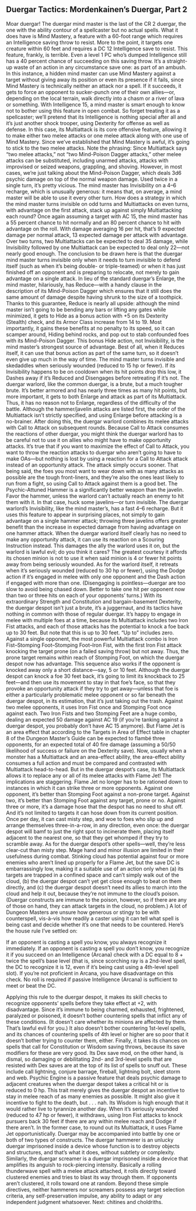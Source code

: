 ## Duergar Tactics: Mordenkainen’s Duergar, Part 2

Moar duergar! The duergar mind master is the last of the CR 2 duergar, the one with the ability contour of a spellcaster but no actual spells. What it does have is Mind Mastery, a feature with a 60-foot range which requires an Intelligence saving throw to resist. More to the point, it targets one creature within 60 feet and requires a DC 12 Intelligence save to resist.
This feature, frankly, is terrible. Even a level 1 PC who’s dumped Intelligence still has a 40 percent chance of succeeding on this saving throw. It’s a straight-up waste of an action in any circumstance save one: as part of an ambush. In this instance, a hidden mind master can use Mind Mastery against a target without giving away its position or even its presence if it fails, since Mind Mastery is technically neither an attack nor a spell. If it succeeds, it gets to force an opponent to sucker-punch one of their own allies—or, depending on the local terrain, walk directly into a chasm or a river of lava or something. With Intelligence 15, a mind master is smart enough to know not to bother using this feature in open combat.
So forget treating it as a spellcaster; we’ll pretend that its Intelligence is nothing special after all and it’s just another shock trooper, using Dexterity for offense as well as defense.
In this case, its Multiattack is its core offensive feature, allowing it to make either two melee attacks or one melee attack along with one use of Mind Mastery. Since we’ve established that Mind Mastery is awful, it’s going to stick to the two melee attacks. Note the phrasing: Since Multiattack says “two melee attacks,” not “two Mind-Poison Dagger attacks,” other melee attacks can be substituted, including unarmed attacks, attacks with improvised or seized weapons, grappling, and shoving. However, in most cases, we’re just talking about the Mind-Poison Dagger, which deals 3d6 psychic damage on top of the normal weapon damage. Used twice in a single turn, it’s pretty vicious.
The mind master has Invisibility on a 4–6 recharge, which is unusually generous: it means that, on average, a mind master will be able to use it every other turn. How does a strategy in which the mind master turns invisible on odd turns and Multiattacks on even turns, with advantage on the first attack, stack up against simply Multiattacking each round? Once again assuming a target with AC 15, the mind master has a 55 percent chance to hit normally and an 80 percent chance to hit with advantage on the roll. With damage averaging 16 per hit, that’s 9 expected damage per normal attack, 13 expected damage per attack with advantage. Over two turns, two Multiattacks can be expected to deal 35 damage, while Invisibility followed by one Multiattack can be expected to deal only 22—not nearly good enough. The conclusion to be drawn here is that the duergar mind master turns invisible only when it needs to turn invisible to defend itself (such as when it’s being double- or triple-teamed) or when it has just finished off an opponent and is preparing to relocate, not merely to gain advantage on a single attack.
In lieu of the standard duergar’s Enlarge, the mind master, hilariously, has Reduce—with a handy clause in the description of its Mind-Poison Dagger which ensures that it still does the same amount of damage despite having shrunk to the size of a toothpick. Thanks to this guarantee, Reduce is nearly all upside: although the mind master isn’t going to be bending any bars or lifting any gates while minimized, it gets to Hide as a bonus action with +5 on its Dexterity (Stealth) check, and its Armor Class increase from 14 to 19. Most importantly, it gains these benefits at no penalty to its speed, so it can scamper around, Hiding behind rocks, and pop out to stab confounded foes with its Mind-Poison Dagger. This bonus Hide action, not Invisibility, is the mind master’s strongest source of advantage. Best of all, when it Reduces itself, it can use that bonus action as part of the same turn, so it doesn’t even give up much in the way of time.
The mind master turns invisible and skedaddles when seriously wounded (reduced to 15 hp or fewer). If its Invisibility happens to be on cooldown when its hit points drop this low, it Dashes away if it’s Reduced and Disengages before retreating if it’s not.
The duergar warlord, like the common duergar, is a brute, but a much tougher brute. It’s better armored and has nearly three times as many hit points, but more important, it gets to both Enlarge and attack as part of its Multiattack. Thus, it has no reason not to Enlarge, regardless of the difficulty of the battle. Although the hammer/javelin attacks are listed first, the order of the Multiattack isn’t strictly specified, and using Enlarge before attacking is a no-brainer. After doing this, the duergar warlord combines its melee attacks with Call to Attack on subsequent rounds.
Because Call to Attack consumes the reactions of other duergar, you might think the duergar warlord has to be careful not to use it on allies who might have to make opportunity attacks. It’s true that if you want to maximize the effect of Call to Attack, you want to throw the reaction attacks to duergar who aren’t going to have to make OAs—but nothing is lost by using a reaction for a Call to Attack attack instead of an opportunity attack. The attack simply occurs sooner. That being said, the foes you most want to wear down with as many attacks as possible are the tough front-liners, and they’re also the ones least likely to run from a fight, so using Call to Attack against them is a good bet.
The Psychic-Attuned Hammer is a significantly better weapon than the javelin. Favor the hammer, unless the warlord can’t actually reach an enemy to hit them with it. In that case, huck some javelins—or turn invisible. The duergar warlord’s Invisibility, like the mind master’s, has a fast 4–6 recharge. But it uses this feature to appear in surprising places, not simply to gain advantage on a single hammer attack; throwing three javelins offers greater benefit than the increase in expected damage from having advantage on one hammer attack.
When the duergar warlord itself clearly has no need to make any opportunity attack, it can use its reaction on a Scouring Instruction instead. This damages the ally the warlord uses it on, but the warlord is lawful evil; do you think it cares? The greatest courtesy it affords its chosen minion is not to use it when said minion is 4 or fewer hit points away from being seriously wounded.
As for the warlord itself, it retreats when it’s seriously wounded (reduced to 30 hp or fewer), using the Dodge action if it’s engaged in melee with only one opponent and the Dash action if engaged with more than one. (Disengaging is pointless—duergar are too slow to avoid being chased down. Better to take one hit per opponent now than two or three hits on each of your opponents’ turns.)
With its extraordinary Strength and Constitution and bargain-basement Dexterity, the duergar despot isn’t just a brute, it’s a juggernaut, and its tactics have nothing in common with those of regular duergar.
It’s happy to engage in melee with multiple foes at a time, because its Multiattack includes two Iron Fist attacks, and each of those attacks has the potential to knock a foe back up to 30 feet. But note that this is up to 30 feet. “Up to” includes zero. Against a single opponent, the most powerful Multiattack combo is Iron Fist–Stomping Foot–Stomping Foot–Iron Fist, with the first Iron Fist attack knocking the target prone (on a failed saving throw) but not away. Thus, the prone target remains within reach of Stomping Foot, on which the duergar despot now has advantage. This sequence also works if the opponent is knocked away only a short distance—say, 5 or 10 feet. Although the duergar despot can knock a foe 30 feet back, it’s going to limit its knockback to 25 feet—and then use its movement to stay in that foe’s face, so that they provoke an opportunity attack if they try to get away—unless that foe is either a particularly problematic melee opponent or so far beneath the duergar despot, in its estimation, that it’s just taking out the trash. Against two melee opponents, it uses Iron Fist once and Stomping Foot once against each.
Two Iron Fists and two Stomping Feet are a huge combo, dealing an expected 50 damage against AC 19 (if you’re tanking against a duergar despot, you probably don’t have AC 15 anymore). But Flame Jet is an area effect that according to the Targets in Area of Effect table in chapter 8 of the Dungeon Master’s Guide can be expected to flambé three opponents, for an expected total of 40 fire damage (assuming a 50/50 likelihood of success or failure on the Dexterity save). Now, usually when a monster has a Multiattack and an area-effect ability, the area-effect ability consumes a full action and must be compared and contrasted with Multiattack head-to-head. But in the duergar despot’s case, its Multiattack allows it to replace any or all of its melee attacks with Flame Jet!
The implications are staggering. Flame Jet no longer has to be rationed down to instances in which it can strike three or more opponents. Against one opponent, it’s better than Stomping Foot against a non-prone target. Against two, it’s better than Stomping Foot against any target, prone or no. Against three or more, it’s a damage hose that the despot has no need to shut off.
And it’s not limited to targets it can hose down from its current position. Once per day, it can cast misty step, and woe to foes who slip up and arrange themselves three-in-a-row, in any direction, even once: the duergar despot will bamf to just the right spot to incinerate them, placing itself adjacent to the nearest one, so that they get whomped if they try to scramble away.
As for the duergar despot’s other spells—well, they’re less clear-cut than misty step. Mage hand and minor illusion are limited in their usefulness during combat. Stinking cloud has potential against four or more enemies who aren’t lined up properly for a Flame Jet, but the save DC is embarrassingly low, making it a suitable use of an action only when (a) its targets are trapped in a confined space and can’t simply walk out of the cloud, (b) the duergar despot can’t yet get close enough to beat on them directly, and (c) the duergar despot doesn’t need its allies to march into the cloud and help it out, because they’re not immune to the cloud’s poison. (Duergar constructs are immune to the poison, however, so if there are any of those on hand, they can attack targets in the cloud, no problem.)
A lot of Dungeon Masters are unsure how generous or stingy to be with counterspell, vis-à-vis how readily a caster using it can tell what spell is being cast and decide whether it’s one that needs to be countered. Here’s the house rule I’ve settled on:

If an opponent is casting a spell you know, you always recognize it immediately.
If an opponent is casting a spell you don’t know, you recognize it if you succeed on an Intelligence (Arcana) check with a DC equal to 8 + twice the spell’s base level (that is, since scorching ray is a 2nd-level spell, the DC to recognize it is 12, even if it’s being cast using a 4th-level spell slot). If you’re not proficient in Arcana, you have disadvantage on this check. No roll is required if passive Intelligence (Arcana) is sufficient to meet or beat the DC.

Applying this rule to the duergar despot, it makes its skill checks to recognize opponents’ spells before they take effect at +2, with disadvantage. Since it’s immune to being charmed, exhausted, frightened, paralyzed or poisoned, it doesn’t bother countering spells that inflict any of these conditions. (It doesn’t care whether its minions are affected by them. That’s lawful evil for you.) It also doesn’t bother countering 1st-level spells, and its chances of countering spells of 4th level or higher are so poor that it doesn’t bother trying to counter them, either. Finally, it takes its chances on spells that call for Constitution or Wisdom saving throws, because its save modifiers for these are very good. Its Dex save mod, on the other hand, is dismal, so damaging or debilitating 2nd- and 3rd-level spells that are resisted with Dex saves are at the top of its list of spells to snuff out. These include call lightning, conjure barrage, fireball, lightning bolt, sleet storm and web.
Psychic Engine is a passive feature that deals psychic damage to adjacent creatures when the duergar despot takes a critical hit or is reduced to 0 hp. This trait merely gives the duergar despot an incentive to stay in melee reach of as many enemies as possible. It might also give it incentive to fight to the death, but . . . nah. Its Wisdom is high enough that it would rather live to tyrannize another day. When it’s seriously wounded (reduced to 47 hp or fewer), it withdraws, using Iron Fist attacks to knock pursuers back 30 feet if there are any within melee reach and Dodge if there aren’t. In the former case, to round out its Multiattack, it uses Flame Jet opportunistically.
Duergar may be accompanied into battle by one or both of two types of constructs. The duergar hammerer is an unlucky duergar imprisoned inside a device whose function is to destroy objects and structures, and that’s what it does, without subtlety or complexity. Similarly, the duergar screamer is a duergar imprisoned inside a device that amplifies its anguish to rock-piercing intensity. Basically a rolling thunderwave spell with a melee attack attached, it rolls directly toward clustered enemies and tries to blast its way through them. If opponents aren’t clustered, it rolls toward one at random. Beyond these simple directives, neither hammerers nor screamers possess any target selection criteria, any self-preservation impulse, any ability to adapt or any independent judgment whatsoever.
Next: chitines and choldriths.
